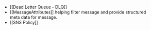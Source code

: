- [[Dead Letter Queue - DLQ]]
- [[MessageAttributes]] helping filter message and provide structured meta data for message.
- [[SNS Policy]]